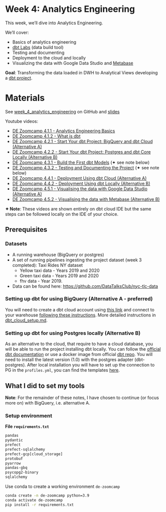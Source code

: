 # Week 4: Analytics Engineering

This week, we’ll dive into Analytics Engineering.

We’ll cover:

- Basics of analytics engineering
- [dbt Labs](https://www.linkedin.com/company/dbtlabs/) (data build tool)
- Testing and documenting
- Deployment to the cloud and locally
- Visualizing the data with Google Data Studio and [Metabase](https://www.linkedin.com/company/metabase/)

**Goal**: Transforming the data loaded in DWH to Analytical Views developing a [dbt
project](https://github.com/DataTalksClub/data-engineering-zoomcamp/blob/main/week_4_analytics_engineering/taxi_rides_ny/README.md).


# Materials

See
[week_4\_analytics_engineering](https://github.com/DataTalksClub/data-engineering-zoomcamp/tree/main/week_4_analytics_engineering)
on GitHub and
[slides](https://docs.google.com/presentation/d/1xSll_jv0T8JF4rYZvLHfkJXYqUjPtThA/edit?usp=sharing&ouid=114544032874539580154&rtpof=true&sd=true)

Youtube videos:

- [DE Zoomcamp 4.1.1 - Analytics Engineering Basics](https://www.youtube.com/watch?v=uF76d5EmdtU)
- [DE Zoomcamp 4.1.2 - What is dbt](https://www.youtube.com/watch?v=4eCouvVOJUw)
- [DE Zoomcamp 4.2.1 - Start Your dbt Project: BigQuery and dbt Cloud (Alternative
  A)](https://www.youtube.com/watch?v=iMxh6s_wL4Q)
- [DE Zoomcamp 4.2.2 - Start Your dbt Project: Postgres and dbt Core Locally (Alternative
  B)](https://www.youtube.com/watch?v=1HmL63e-vRs)
- [DE Zoomcamp 4.3.1 - Build the First dbt Models](https://www.youtube.com/watch?v=UVI30Vxzd6c) (✦ see note below)
- [DE Zoomcamp 4.3.2 - Testing and Documenting the Project](https://www.youtube.com/watch?v=UishFmq1hLM) (✦ see note
  below)
- [DE Zoomcamp 4.4.1 - Deployment Using dbt Cloud (Alternative A)](https://www.youtube.com/watch?v=rjf6yZNGX8I)
- [DE Zoomcamp 4.4.2 - Deployment Using dbt Locally (Alternative B)](https://www.youtube.com/watch?v=Cs9Od1pcrzM)
- [DE Zoomcamp 4.5.1 - Visualising the data with Google Data Studio (Alternative
  A)](https://www.youtube.com/watch?v=39nLTs74A3E)
- [DE Zoomcamp 4.5.2 - Visualising the data with Metabase (Alternative B)](https://www.youtube.com/watch?v=BnLkrA7a6gM)

**✦ Note**: These videos are shown entirely on dbt cloud IDE but the same steps can be followed locally on the IDE of
your choice.

## Prerequisites

### Datasets

- A running warehouse (BigQuery or postgres)
- A set of running pipelines ingesting the project dataset (week 3 completed): Taxi Rides NY dataset
  - Yellow taxi data - Years 2019 and 2020
  - Green taxi data - Years 2019 and 2020
  - fhv data - Year 2019.
- Data can be found here: <https://github.com/DataTalksClub/nyc-tlc-data>

### Setting up dbt for using BigQuery (Alternative A - preferred)

You will need to create a dbt cloud account using [this link](https://www.getdbt.com/signup/) and connect to your
warehouse [following these
instructions](https://docs.getdbt.com/docs/dbt-cloud/cloud-configuring-dbt-cloud/cloud-setting-up-bigquery-oauth). More
detailed instructions in
[dbt_cloud_setup.md](https://github.com/DataTalksClub/data-engineering-zoomcamp/blob/main/week_4_analytics_engineering/dbt_cloud_setup.md).

### Setting up dbt for using Postgres locally (Alternative B)

As an alternative to the cloud, that require to have a cloud database, you will be able to run the project installing
dbt locally. You can follow the [official dbt documentation](https://docs.getdbt.com/dbt-cli/installation) or use a
docker image from official [dbt repo](https://github.com/dbt-labs/dbt/). You will need to install the latest version
(1.0) with the postgres adapter (dbt-postgres). After local installation you will have to set up the connection to PG in
the `profiles.yml`, you can find the templates
[here](https://docs.getdbt.com/reference/warehouse-profiles/postgres-profile).

## What I did to set my tools

**Note**: For the remainder of these notes, I have chosen to continue (or focus more on) with BigQuery, i.e. alternative
A.

### Setup environment

<div class="formalpara-title">

**File `requirements.txt`**

</div>

``` txt
pandas
pydantic
prefect
prefect-sqlalchemy
prefect-gcp[cloud_storage]
protobuf
pyarrow
pandas-gbq
psycopg2-binary
sqlalchemy
```

Use conda to create a working environment `de-zoomcamp`

``` bash
conda create -n de-zoomcamp python=3.9
conda activate de-zoomcamp
pip install -r requirements.txt
```
